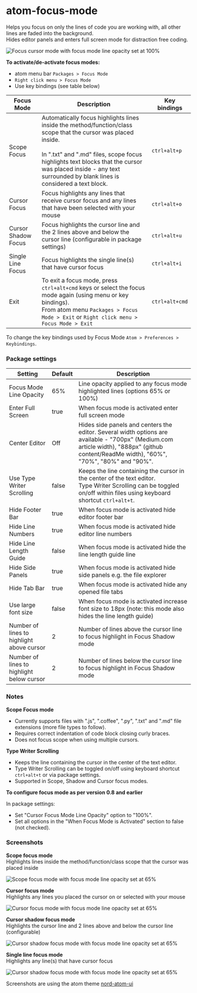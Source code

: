 # atom-focus-mode

Helps you focus on only the lines of code you are working with, all other lines are faded into the background.<br/>
Hides editor panels and enters full screen mode for distraction free coding.

![Focus cursor mode with focus mode line opacity set at 100% ](https://raw.githubusercontent.com/davidleghorn/atom-focus-mode/master/screenshots/focus-mode.png)

**To activate/de-activate focus modes:**
* atom menu bar `Packages > Focus Mode`
* `Right click menu > Focus Mode`
* Use key bindings (see table below)

Focus Mode          | Description                            | Key bindings
--------------------|----------------------------------------|--------------
Scope Focus         | Automatically focus highlights lines inside the method/function/class scope that the cursor was placed inside.<br/><br/>In ".txt" and ".md" files, scope focus highlights text blocks that the cursor was placed inside - any text surrounded by blank lines is considered a text block. | `ctrl+alt+p`
Cursor Focus        | Focus highlights any lines that receive cursor focus and any lines that have been selected with your mouse | `ctrl+alt+o`
Cursor Shadow Focus | Focus highlights the cursor line and the 2 lines above and below the cursor line (configurable in package settings) | `ctrl+alt+u`
Single Line Focus   | Focus highlights the single line(s) that have cursor focus | `ctrl+alt+i`
Exit    | To exit a focus mode, press `ctrl+alt+cmd` keys or select the focus mode again (using menu or key bindings).<br>From atom menu `Packages > Focus Mode > Exit` or `Right click menu > Focus Mode > Exit` | `ctrl+alt+cmd`

To change the key bindings used by Focus Mode `Atom > Preferences > Keybindings`.

### Package settings

| Setting                         | Default | Description |
|---------------------------------|---------|-------------|
| Focus Mode Line Opacity  | 65%   | Line opacity applied to any focus mode highlighted lines (options 65% or 100%) |
| Enter Full Screen               | true  | When focus mode is activated enter full screen mode |
| Center Editor | Off | Hides side panels and centers the editor. Several width options are available - "700px" (Medium.com article width), "888px" (github content/ReadMe width), "60%", "70%", "80%" and "90%". |
| Use Type Writer Scrolling | false | Keeps the line containing the cursor in the center of the text editor.<br/>Type Writer Scrolling can be toggled on/off within files using keyboard shortcut `ctrl+alt+t`. |
| Hide Footer Bar                 | true  | When focus mode is activated hide editor footer bar |
| Hide Line Numbers               | true  | When focus mode is activated hide editor line numbers |
| Hide Line Length Guide          | false | When focus mode is activated hide the line length guide line |
| Hide Side Panels                | true  | When focus mode is activated hide side panels e.g. the file explorer |
| Hide Tab Bar                    | true  | When focus mode is activated hide any opened file tabs |
| Use large font size             | false | When focus mode is activated increase font size to 18px (note: this mode also hides the line length guide)    |
| Number of lines to highlight above cursor | 2 | Number of lines above the cursor line to focus highlight in Focus Shadow mode |
| Number of lines to highlight below cursor | 2 | Number of lines below the cursor line to focus highlight in Focus Shadow mode |

### Notes

**Scope Focus mode**

* Currently supports files with ".js", ".coffee", ".py", ".txt" and ".md" file extensions (more file types to follow).
* Requires correct indentation of code block closing curly braces.
* Does not focus scope when using multiple cursors.

**Type Writer Scrolling**

* Keeps the line containing the cursor in the center of the text editor.
* Type Writer Scrolling can be toggled on/off using keyboard shortcut `ctrl+alt+t` or via package settings.
* Supported in Scope, Shadow and Cursor focus modes.

**To configure focus mode as per version 0.8 and earlier**

In package settings:
* Set "Cursor Focus Mode Line Opacity" option to "100%".
* Set all options in the "When Focus Mode is Activated" section to false (not checked).

### Screenshots

**Scope focus mode**<br/>
 Highlights lines inside the method/function/class scope that the cursor was placed inside

![Scope focus mode with focus mode line opacity set at 65%](https://raw.githubusercontent.com/davidleghorn/atom-focus-mode/master/screenshots/scope-focus.png)


**Cursor focus mode**<br/>
 Highlights any lines you placed the cursor on or selected with your mouse

 ![Cursor focus mode with focus mode line opacity set at 65%](https://raw.githubusercontent.com/davidleghorn/atom-focus-mode/master/screenshots/cursor-focus.png)

**Cursor shadow focus mode**<br/>
 Highlights the cursor line and 2 lines above and below the cursor line (configurable)

 ![Cursor shadow focus mode with focus mode line opacity set at 65%](https://raw.githubusercontent.com/davidleghorn/atom-focus-mode/master/screenshots/cursor-shadow-focus.png)

**Single line focus mode**<br/>
 Highlights any line(s) that have cursor focus

 ![Cursor shadow focus mode with focus mode line opacity set at 65%](https://raw.githubusercontent.com/davidleghorn/atom-focus-mode/master/screenshots/single-line-focus.png)

 Screenshots are using the atom theme [nord-atom-ui](https://atom.io/themes/nord-atom-ui)

